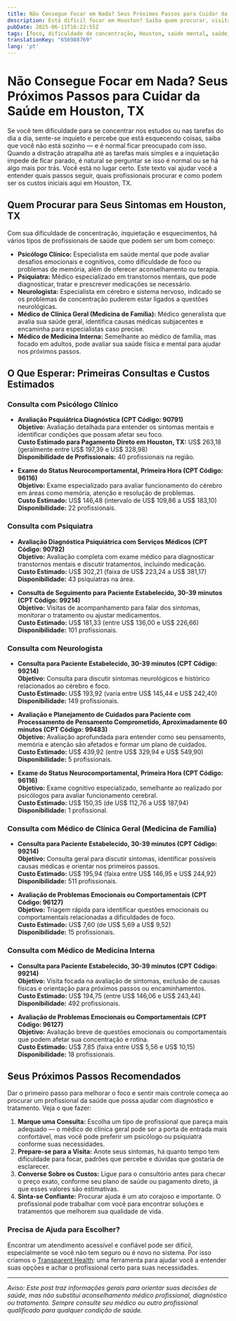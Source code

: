 ```yaml
---
title: Não Consegue Focar em Nada? Seus Próximos Passos para Cuidar da Saúde em Houston, TX  
description: Está difícil focar em Houston? Saiba quem procurar, visitas comuns e estimativas de custos para obter o cuidado certo para seus sintomas.  
pubDate: 2025-06-11T16:22:55Z
tags: [foco, dificuldade de concentração, Houston, saúde mental, saúde, sintomas, diagnóstico, custo da clínica]
translationKey: "656988769"
lang: 'pt'
---
```


# Não Consegue Focar em Nada? Seus Próximos Passos para Cuidar da Saúde em Houston, TX

Se você tem dificuldade para se concentrar nos estudos ou nas tarefas do dia a dia, sente-se inquieto e percebe que está esquecendo coisas, saiba que você não está sozinho — e é normal ficar preocupado com isso. Quando a distração atrapalha até as tarefas mais simples e a inquietação impede de ficar parado, é natural se perguntar se isso é normal ou se há algo mais por trás. Você está no lugar certo. Este texto vai ajudar você a entender quais passos seguir, quais profissionais procurar e como podem ser os custos iniciais aqui em Houston, TX.

## Quem Procurar para Seus Sintomas em Houston, TX

Com sua dificuldade de concentração, inquietação e esquecimentos, há vários tipos de profissionais de saúde que podem ser um bom começo:

- **Psicólogo Clínico:** Especialista em saúde mental que pode avaliar desafios emocionais e cognitivos, como dificuldade de foco ou problemas de memória, além de oferecer aconselhamento ou terapia.  
- **Psiquiatra:** Médico especializado em transtornos mentais, que pode diagnosticar, tratar e prescrever medicações se necessário.  
- **Neurologista:** Especialista em cérebro e sistema nervoso, indicado se os problemas de concentração puderem estar ligados a questões neurológicas.  
- **Médico de Clínica Geral (Medicina de Família):** Médico generalista que avalia sua saúde geral, identifica causas médicas subjacentes e encaminha para especialistas caso precise.  
- **Médico de Medicina Interna:** Semelhante ao médico de família, mas focado em adultos, pode avaliar sua saúde física e mental para ajudar nos próximos passos.

## O Que Esperar: Primeiras Consultas e Custos Estimados

### Consulta com Psicólogo Clínico

- **Avaliação Psquiátrica Diagnóstica (CPT Código: 90791)**  
  **Objetivo:** Avaliação detalhada para entender os sintomas mentais e identificar condições que possam afetar seu foco.  
  **Custo Estimado para Pagamento Direto em Houston, TX:** US$ 263,18 (geralmente entre US$ 197,39 e US$ 328,98)  
  **Disponibilidade de Profissionais:** 40 profissionais na região.

- **Exame do Status Neurocomportamental, Primeira Hora (CPT Código: 96116)**  
  **Objetivo:** Exame especializado para avaliar funcionamento do cérebro em áreas como memória, atenção e resolução de problemas.  
  **Custo Estimado:** US$ 146,48 (intervalo de US$ 109,86 a US$ 183,10)  
  **Disponibilidade:** 22 profissionais.

### Consulta com Psiquiatra

- **Avaliação Diagnóstica Psiquiátrica com Serviços Médicos (CPT Código: 90792)**  
  **Objetivo:** Avaliação completa com exame médico para diagnosticar transtornos mentais e discutir tratamentos, incluindo medicação.  
  **Custo Estimado:** US$ 302,21 (faixa de US$ 223,24 a US$ 381,17)  
  **Disponibilidade:** 43 psiquiatras na área.

- **Consulta de Seguimento para Paciente Estabelecido, 30-39 minutos (CPT Código: 99214)**  
  **Objetivo:** Visitas de acompanhamento para falar dos sintomas, monitorar o tratamento ou ajustar medicamentos.  
  **Custo Estimado:** US$ 181,33 (entre US$ 136,00 e US$ 226,66)  
  **Disponibilidade:** 101 profissionais.

### Consulta com Neurologista

- **Consulta para Paciente Estabelecido, 30-39 minutos (CPT Código: 99214)**  
  **Objetivo:** Consulta para discutir sintomas neurológicos e histórico relacionados ao cérebro e foco.  
  **Custo Estimado:** US$ 193,92 (varia entre US$ 145,44 e US$ 242,40)  
  **Disponibilidade:** 149 profissionais.

- **Avaliação e Planejamento de Cuidados para Paciente com Processamento de Pensamento Comprometido, Aproximadamente 60 minutos (CPT Código: 99483)**  
  **Objetivo:** Avaliação aprofundada para entender como seu pensamento, memória e atenção são afetados e formar um plano de cuidados.  
  **Custo Estimado:** US$ 439,92 (entre US$ 329,94 e US$ 549,90)  
  **Disponibilidade:** 5 profissionais.

- **Exame do Status Neurocomportamental, Primeira Hora (CPT Código: 96116)**  
  **Objetivo:** Exame cognitivo especializado, semelhante ao realizado por psicólogos para avaliar funcionamento cerebral.  
  **Custo Estimado:** US$ 150,35 (de US$ 112,76 a US$ 187,94)  
  **Disponibilidade:** 1 profissional.

### Consulta com Médico de Clínica Geral (Medicina de Família)

- **Consulta para Paciente Estabelecido, 30-39 minutos (CPT Código: 99214)**  
  **Objetivo:** Consulta geral para discutir sintomas, identificar possíveis causas médicas e orientar nos primeiros passos.  
  **Custo Estimado:** US$ 195,94 (faixa entre US$ 146,95 e US$ 244,92)  
  **Disponibilidade:** 511 profissionais.

- **Avaliação de Problemas Emocionais ou Comportamentais (CPT Código: 96127)**  
  **Objetivo:** Triagem rápida para identificar questões emocionais ou comportamentais relacionadas a dificuldades de foco.  
  **Custo Estimado:** US$ 7,60 (de US$ 5,69 a US$ 9,52)  
  **Disponibilidade:** 15 profissionais.

### Consulta com Médico de Medicina Interna

- **Consulta para Paciente Estabelecido, 30-39 minutos (CPT Código: 99214)**  
  **Objetivo:** Visita focada na avaliação de sintomas, exclusão de causas físicas e orientação para próximos passos ou encaminhamentos.  
  **Custo Estimado:** US$ 194,75 (entre US$ 146,06 e US$ 243,44)  
  **Disponibilidade:** 492 profissionais.

- **Avaliação de Problemas Emocionais ou Comportamentais (CPT Código: 96127)**  
  **Objetivo:** Avaliação breve de questões emocionais ou comportamentais que podem afetar sua concentração e rotina.  
  **Custo Estimado:** US$ 7,85 (faixa entre US$ 5,56 e US$ 10,15)  
  **Disponibilidade:** 18 profissionais.

## Seus Próximos Passos Recomendados

Dar o primeiro passo para melhorar o foco e sentir mais controle começa ao procurar um profissional da saúde que possa ajudar com diagnóstico e tratamento. Veja o que fazer:

1. **Marque uma Consulta:** Escolha um tipo de profissional que pareça mais adequado — o médico de clínica geral pode ser a porta de entrada mais confortável, mas você pode preferir um psicólogo ou psiquiatra conforme suas necessidades.  
2. **Prepare-se para a Visita:** Anote seus sintomas, há quanto tempo tem dificuldade para focar, padrões que percebe e dúvidas que gostaria de esclarecer.  
3. **Converse Sobre os Custos:** Ligue para o consultório antes para checar o preço exato, conforme seu plano de saúde ou pagamento direto, já que esses valores são estimativas.  
4. **Sinta-se Confiante:** Procurar ajuda é um ato corajoso e importante. O profissional pode trabalhar com você para encontrar soluções e tratamentos que melhorem sua qualidade de vida.

### Precisa de Ajuda para Escolher?

Encontrar um atendimento acessível e confiável pode ser difícil, especialmente se você não tem seguro ou é novo no sistema. Por isso criamos o [Transparent Health](https://transparenthealth.ai): uma ferramenta para ajudar você a entender suas opções e achar o profissional certo para suas necessidades.

---

*Aviso: Este post traz informações gerais para orientar suas decisões de saúde, mas não substitui aconselhamento médico profissional, diagnóstico ou tratamento. Sempre consulte seu médico ou outro profissional qualificado para qualquer condição de saúde.*